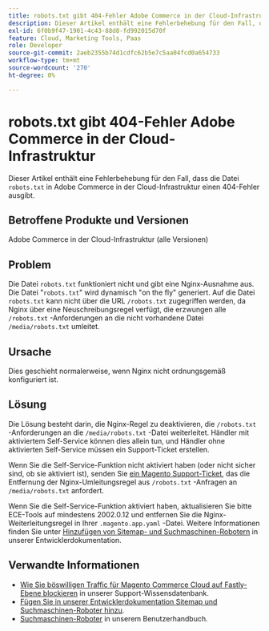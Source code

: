 ```yaml
---
title: robots.txt gibt 404-Fehler Adobe Commerce in der Cloud-Infrastruktur
description: Dieser Artikel enthält eine Fehlerbehebung für den Fall, dass die Datei "robots.txt"in Adobe Commerce einen 404-Fehler in der Cloud-Infrastruktur ausgibt.
exl-id: 6f0b9f47-1901-4c43-88d8-fd992015d70f
feature: Cloud, Marketing Tools, Paas
role: Developer
source-git-commit: 2aeb2355b74d1cdfc62b5e7c5aa04fcd0a654733
workflow-type: tm+mt
source-wordcount: '270'
ht-degree: 0%

---
```


# robots.txt gibt 404-Fehler Adobe Commerce in der Cloud-Infrastruktur

Dieser Artikel enthält eine Fehlerbehebung für den Fall, dass die Datei `robots.txt` in Adobe Commerce in der Cloud-Infrastruktur einen 404-Fehler ausgibt.

## Betroffene Produkte und Versionen

Adobe Commerce in der Cloud-Infrastruktur (alle Versionen)

## Problem

Die Datei `robots.txt` funktioniert nicht und gibt eine Nginx-Ausnahme aus. Die Datei &quot;`robots.txt`&quot; wird dynamisch &quot;on the fly&quot; generiert. Auf die Datei `robots.txt` kann nicht über die URL `/robots.txt` zugegriffen werden, da Nginx über eine Neuschreibungsregel verfügt, die erzwungen alle `/robots.txt` -Anforderungen an die nicht vorhandene Datei `/media/robots.txt` umleitet.

## Ursache

Dies geschieht normalerweise, wenn Nginx nicht ordnungsgemäß konfiguriert ist.

## Lösung

Die Lösung besteht darin, die Nginx-Regel zu deaktivieren, die `/robots.txt` -Anforderungen an die `/media/robots.txt` -Datei weiterleitet. Händler mit aktiviertem Self-Service können dies allein tun, und Händler ohne aktivierten Self-Service müssen ein Support-Ticket erstellen.

Wenn Sie die Self-Service-Funktion nicht aktiviert haben (oder nicht sicher sind, ob sie aktiviert ist), senden Sie [ein Magento Support-Ticket](/help/help-center-guide/help-center/magento-help-center-user-guide.md#submit-ticket), das die Entfernung der Nginx-Umleitungsregel aus `/robots.txt` -Anfragen an `/media/robots.txt` anfordert.

Wenn Sie die Self-Service-Funktion aktiviert haben, aktualisieren Sie bitte ECE-Tools auf mindestens 2002.0.12 und entfernen Sie die Nginx-Weiterleitungsregel in Ihrer `.magento.app.yaml` -Datei. Weitere Informationen finden Sie unter [Hinzufügen von Sitemap- und Suchmaschinen-Robotern](https://experienceleague.adobe.com/docs/commerce-cloud-service/user-guide/configure-store/robots-sitemap.html) in unserer Entwicklerdokumentation.

## Verwandte Informationen

* [Wie Sie böswilligen Traffic für Magento Commerce Cloud auf Fastly-Ebene blockieren](/help/how-to/general/block-malicious-traffic-for-magento-commerce-on-fastly-level.md) in unserer Support-Wissensdatenbank.
* [Fügen Sie in unserer Entwicklerdokumentation Sitemap und Suchmaschinen-Roboter hinzu](https://experienceleague.adobe.com/en/docs/commerce-cloud-service/user-guide/configure-store/robots-sitemap).
* [Suchmaschinen-Roboter](https://experienceleague.adobe.com/docs/commerce-admin/marketing/seo/seo-overview.html#search-engine-robots) in unserem Benutzerhandbuch.
